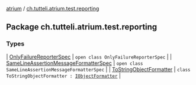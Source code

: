 [atrium](../index.md) / [ch.tutteli.atrium.test.reporting](.)

## Package ch.tutteli.atrium.test.reporting

### Types

| [OnlyFailureReporterSpec](-only-failure-reporter-spec/index.md) | `open class OnlyFailureReporterSpec` |
| [SameLineAssertionMessageFormatterSpec](-same-line-assertion-message-formatter-spec/index.md) | `open class SameLineAssertionMessageFormatterSpec` |
| [ToStringObjectFormatter](-to-string-object-formatter/index.md) | `class ToStringObjectFormatter : `[`IObjectFormatter`](../ch.tutteli.atrium.reporting/-i-object-formatter/index.md) |

